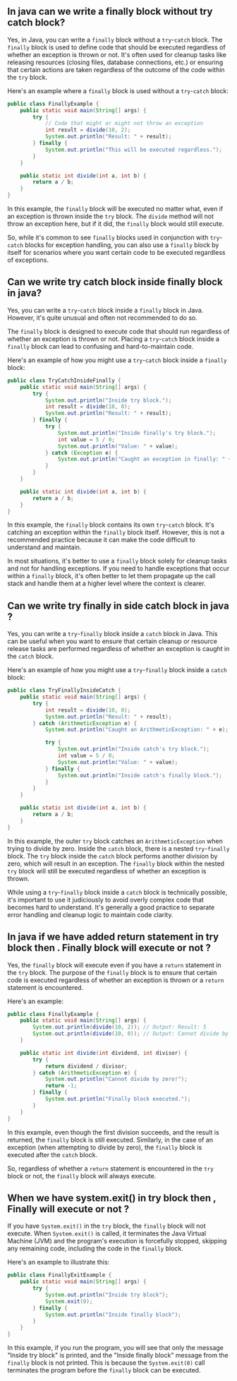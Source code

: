 ## In java can we write a finally block without try catch block?

Yes, in Java, you can write a `finally` block without a `try`-`catch` block. The `finally` block is used to define code that should be executed regardless of whether an exception is thrown or not. It's often used for cleanup tasks like releasing resources (closing files, database connections, etc.) or ensuring that certain actions are taken regardless of the outcome of the code within the `try` block.

Here's an example where a `finally` block is used without a `try`-`catch` block:

```java
public class FinallyExample {
    public static void main(String[] args) {
        try {
            // Code that might or might not throw an exception
            int result = divide(10, 2);
            System.out.println("Result: " + result);
        } finally {
            System.out.println("This will be executed regardless.");
        }
    }

    public static int divide(int a, int b) {
        return a / b;
    }
}
```

In this example, the `finally` block will be executed no matter what, even if an exception is thrown inside the `try` block. The `divide` method will not throw an exception here, but if it did, the `finally` block would still execute.

So, while it's common to see `finally` blocks used in conjunction with `try`-`catch` blocks for exception handling, you can also use a `finally` block by itself for scenarios where you want certain code to be executed regardless of exceptions.

## Can we write try catch block inside finally block in java?

Yes, you can write a `try`-`catch` block inside a `finally` block in Java. However, it's quite unusual and often not recommended to do so.

The `finally` block is designed to execute code that should run regardless of whether an exception is thrown or not. Placing a `try`-`catch` block inside a `finally` block can lead to confusing and hard-to-maintain code.

Here's an example of how you might use a `try`-`catch` block inside a `finally` block:

```java
public class TryCatchInsideFinally {
    public static void main(String[] args) {
        try {
            System.out.println("Inside try block.");
            int result = divide(10, 0);
            System.out.println("Result: " + result);
        } finally {
            try {
                System.out.println("Inside finally's try block.");
                int value = 5 / 0;
                System.out.println("Value: " + value);
            } catch (Exception e) {
                System.out.println("Caught an exception in finally: " + e);
            }
        }
    }

    public static int divide(int a, int b) {
        return a / b;
    }
}
```

In this example, the `finally` block contains its own `try`-`catch` block. It's catching an exception within the `finally` block itself. However, this is not a recommended practice because it can make the code difficult to understand and maintain.

In most situations, it's better to use a `finally` block solely for cleanup tasks and not for handling exceptions. If you need to handle exceptions that occur within a `finally` block, it's often better to let them propagate up the call stack and handle them at a higher level where the context is clearer.

## Can we write try finally in side catch block in java ?

Yes, you can write a `try`-`finally` block inside a `catch` block in Java. This can be useful when you want to ensure that certain cleanup or resource release tasks are performed regardless of whether an exception is caught in the `catch` block.

Here's an example of how you might use a `try`-`finally` block inside a `catch` block:

```java
public class TryFinallyInsideCatch {
    public static void main(String[] args) {
        try {
            int result = divide(10, 0);
            System.out.println("Result: " + result);
        } catch (ArithmeticException e) {
            System.out.println("Caught an ArithmeticException: " + e);

            try {
                System.out.println("Inside catch's try block.");
                int value = 5 / 0;
                System.out.println("Value: " + value);
            } finally {
                System.out.println("Inside catch's finally block.");
            }
        }
    }

    public static int divide(int a, int b) {
        return a / b;
    }
}
```

In this example, the outer `try` block catches an `ArithmeticException` when trying to divide by zero. Inside the `catch` block, there is a nested `try`-`finally` block. The `try` block inside the `catch` block performs another division by zero, which will result in an exception. The `finally` block within the nested `try` block will still be executed regardless of whether an exception is thrown.

While using a `try`-`finally` block inside a `catch` block is technically possible, it's important to use it judiciously to avoid overly complex code that becomes hard to understand. It's generally a good practice to separate error handling and cleanup logic to maintain code clarity.

## In java if we have added return statement in try block then . Finally block will execute or not ?

Yes, the `finally` block will execute even if you have a `return` statement in the `try` block. The purpose of the `finally` block is to ensure that certain code is executed regardless of whether an exception is thrown or a `return` statement is encountered.

Here's an example:

```java
public class FinallyExample {
    public static void main(String[] args) {
        System.out.println(divide(10, 2)); // Output: Result: 5
        System.out.println(divide(10, 0)); // Output: Cannot divide by zero!
    }

    public static int divide(int dividend, int divisor) {
        try {
            return dividend / divisor;
        } catch (ArithmeticException e) {
            System.out.println("Cannot divide by zero!");
            return -1;
        } finally {
            System.out.println("Finally block executed.");
        }
    }
}
```

In this example, even though the first division succeeds, and the result is returned, the `finally` block is still executed. Similarly, in the case of an exception (when attempting to divide by zero), the `finally` block is executed after the `catch` block.

So, regardless of whether a `return` statement is encountered in the `try` block or not, the `finally` block will always execute.

## When we have system.exit() in try block then , Finally will execute or not ?

If you have `System.exit()` in the `try` block, the `finally` block will not execute. When `System.exit()` is called, it terminates the Java Virtual Machine (JVM) and the program's execution is forcefully stopped, skipping any remaining code, including the code in the `finally` block.

Here's an example to illustrate this:

```java
public class FinallyExitExample {
    public static void main(String[] args) {
        try {
            System.out.println("Inside try block");
            System.exit(0);
        } finally {
            System.out.println("Inside finally block");
        }
    }
}
```

In this example, if you run the program, you will see that only the message "Inside try block" is printed, and the "Inside finally block" message from the `finally` block is not printed. This is because the `System.exit(0)` call terminates the program before the `finally` block can be executed.

